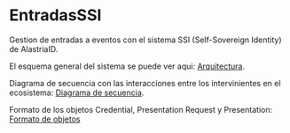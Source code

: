 # EntradasSSI

Gestion de entradas a eventos con el sistema SSI (Self-Sovereign Identity) de AlastriaID.

El esquema general del sistema se puede ver aqui: [Arquitectura](arquitectura.asc).

Diagrama de secuencia con las interacciones entre los intervinientes en el ecosistema: [Diagrama de secuencia](secuencia.asc).

Formato de los objetos Credential, Presentation Request y Presentation: [Formato de objetos](credenciales.asc)